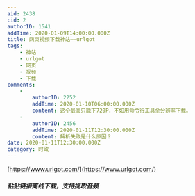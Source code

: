 ```yaml
---
aid: 2438
cid: 2
authorID: 1541
addTime: 2020-01-09T14:00:00.000Z
title: 网页视频下载神站——urlgot
tags:
    - 神站
    - urlgot
    - 网页
    - 视频
    - 下载
comments:
    -
        authorID: 2252
        addTime: 2020-01-10T06:00:00.000Z
        content: 这个最高只能下720P，不如用命令行工具全分辨率下载。
    -
        authorID: 2456
        addTime: 2020-01-11T12:30:00.000Z
        content: 解析失败是什么原因？
date: 2020-01-11T12:30:00.000Z
category: 时政
---
```


[https://www.urlgot.com/](https://www.urlgot.com/)

##### [](#%E7%B2%98%E8%B4%B4%E9%93%BE%E6%8E%A5%E7%A6%BB%E7%BA%BF%E4%B8%8B%E8%BD%BD-%E6%94%AF%E6%8C%81%E6%8F%90%E5%8F%96%E9%9F%B3%E9%A2%91)粘贴链接离线下载，支持提取音频
